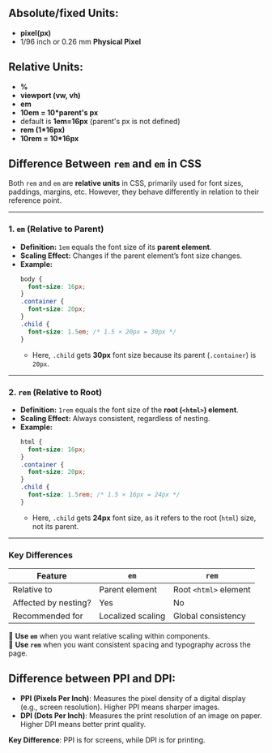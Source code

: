 ## Absolute/fixed Units:
- **pixel(px)**
 - 1/96 inch or 0.26 mm **Physical Pixel**



## Relative Units:
- **%**
- **viewport (vw, vh)**
- **em**
 - **10em = 10*parent's px**
 - default is **1em=16px** (parent's px is not defined)
- **rem (1*16px)**
 - **10rem = 10*16px**


## **Difference Between `rem` and `em` in CSS**

Both `rem` and `em` are **relative units** in CSS, primarily used for font sizes, paddings, margins, etc. However, they behave differently in relation to their reference point.

---

### **1. `em` (Relative to Parent)**
- **Definition:** `1em` equals the font size of its **parent element**.
- **Scaling Effect:** Changes if the parent element’s font size changes.
- **Example:**
  ```css
  body {
    font-size: 16px;
  }
  .container {
    font-size: 20px;
  }
  .child {
    font-size: 1.5em; /* 1.5 × 20px = 30px */
  }
  ```
  - Here, `.child` gets **30px** font size because its parent (`.container`) is `20px`.

---

### **2. `rem` (Relative to Root)**
- **Definition:** `1rem` equals the font size of the **root (`<html>`) element**.
- **Scaling Effect:** Always consistent, regardless of nesting.
- **Example:**
  ```css
  html {
    font-size: 16px;
  }
  .container {
    font-size: 20px;
  }
  .child {
    font-size: 1.5rem; /* 1.5 × 16px = 24px */
  }
  ```
  - Here, `.child` gets **24px** font size, as it refers to the root (`html`) size, not its parent.

---

### **Key Differences**
| Feature  | `em` | `rem` |
|----------|------|------|
| Relative to | Parent element | Root `<html>` element |
| Affected by nesting? | Yes | No |
| Recommended for | Localized scaling | Global consistency |

🔹 **Use `em`** when you want relative scaling within components.  
🔹 **Use `rem`** when you want consistent spacing and typography across the page.


## Difference between PPI and DPI:
- **PPI (Pixels Per Inch)**: Measures the pixel density of a digital display (e.g., screen resolution). Higher PPI means sharper images.  
- **DPI (Dots Per Inch)**: Measures the print resolution of an image on paper. Higher DPI means better print quality.  

**Key Difference**: PPI is for screens, while DPI is for printing.